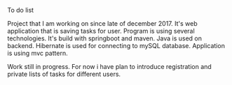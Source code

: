 To do list

Project that I am working on since late of december 2017. It's web application that is saving tasks for user. Program is using several technologies. It's build with springboot and maven. Java is used on backend. Hibernate is used for connecting to mySQL database. Application is using mvc pattern.

Work still in progress. For now i have plan to introduce registration and private lists of tasks for different users.
